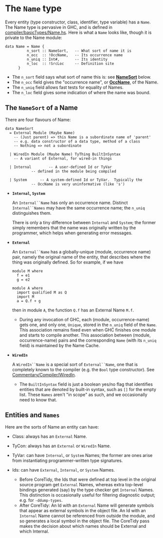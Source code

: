 # The `Name` type


Every entity (type constructor, class, identifier, type variable) has a `Name`. The Name type is pervasive in GHC, and is defined in [compiler/basicTypes/Name.hs](/ghc/ghc/tree/master/ghc/compiler/basicTypes/Name.hs). Here is what a `Name` looks like, though it is private to the Name module:

```wiki
data Name = Name {
	      n_sort :: NameSort,	-- What sort of name it is
	      n_occ  :: !OccName,	-- Its occurrence name
	      n_uniq :: Int#,		-- Its identity
	      n_loc  :: !SrcLoc		-- Definition site
	  }
```

- The `n_sort` field says what sort of name this is: see **[NameSort](commentary/compiler/name-type#the-namesort-of-a-name)** below. 
- The `n_occ` field gives the "occurrence name", or **[OccName](commentary/compiler/rdr-name-type#the-occname-type)**, of the Name.
- The `n_uniq` field allows fast tests for equality of Names. 
- The `n_loc` field gives some indication of where the name was bound. 

## The `NameSort` of a Name


There are four flavours of Name: 

```wiki
data NameSort
  = External Module (Maybe Name)
	-- (Just parent) => this Name is a subordinate name of 'parent'
	-- e.g. data constructor of a data type, method of a class
	-- Nothing => not a subordinate
 
  | WiredIn Module (Maybe Name) TyThing BuiltInSyntax
	-- A variant of External, for wired-in things

  | Internal		-- A user-defined Id or TyVar
			-- defined in the module being compiled

  | System		-- A system-defined Id or TyVar.  Typically the
			-- OccName is very uninformative (like 's')
```

* **`Internal`, `System`**

  An `Internal``Name` has only an occurrence name. Distinct `Internal``Names` may have the same occurrence name; the `n_uniq` distinguishes them.  

  There is only a tiny difference between `Internal` and `System`; the former simply remembers that the name was originally written by the programmer, which helps when generating error messages.

* **`External`**

  An `External``Name` has a globally-unique (module, occurrence name) pair, namely the original name of the entity, that describes where the thing was originally defined. So for example, if we have 

  ```wiki
  module M where
    f = e1
    g = e2

  module A where
    import qualified M as Q
    import M
    a = Q.f + g
  ```

  then in module `A`, the function `Q.f` has an External Name `M.f`.

  * During any invocation of GHC, each (module, occurrence-name) gets one, and only one, `Unique`, stored in the `n_uniq` field of the `Name`.  This association remains fixed even when GHC finishes one module and starts to compile another.  This association between (module, occurrence-name) pairs and the corresponding `Name` (with its `n_uniq` field) is maintained by the Name Cache.

* **`WiredIn`**

  A `WiredIn``Name` is a special sort of `External``Name`, one that is completely known to the compiler (e.g. the `Bool` type constructor).  See [Commentary/Compiler/WiredIn](commentary/compiler/wired-in).

  * The `BuiltInSyntax` field is just a boolean yes/no flag that identifies entities that are denoted by built-in syntax, such as `[]` for the empty list.  These `Names` aren't "in scope" as such, and we occasionally need to know that.

## Entities and `Names`


Here are the sorts of Name an entity can have: 

- Class: always has an `External` Name. 

- TyCon: always has an `External` or `WiredIn` Name. 

- TyVar: can have `Internal`, or `System` Names; the former are ones arise from instantiating programmer-written type signatures.

- Ids: can have `External`, `Internal`, or `System` Names. 

  - Before CoreTidy, the Ids that were defined at top level in the original source program get `External` Names, whereas extra top-level bindings generated (say) by the type checker get `Internal` Names. This distinction is occasionally useful for filtering diagnostic output; e.g. for `-ddump-types`. 
  - After CoreTidy: An Id with an `External` Name will generate symbols that appear as external symbols in the object file. An Id with an `Internal` Name cannot be referenced from outside the module, and so generates a local symbol in the object file. The CoreTidy pass makes the decision about which names should be External and which Internal. 
